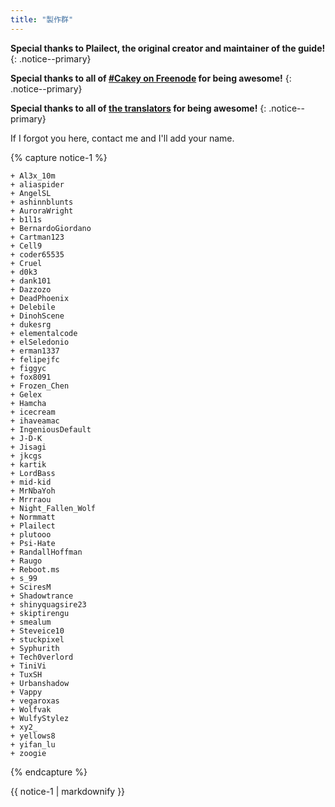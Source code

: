 ```yaml
---
title: "製作群"
---
```


**Special thanks to Plailect, the original creator and maintainer of the guide!**
{: .notice--primary}

**Special thanks to all of [#Cakey on Freenode](http://webchat.freenode.net/?channels=%23Cakey) for being awesome!**
{: .notice--primary}

**Special thanks to all of [the translators](https://crowdin.com/project/3ds-guide) for being awesome!**
{: .notice--primary}

If I forgot you here, contact me and I'll add your name.

{% capture notice-1 %}

    + Al3x_10m
    + aliaspider
    + AngelSL
    + ashinnblunts
    + AuroraWright
    + b1l1s
    + BernardoGiordano
    + Cartman123
    + Cell9
    + coder65535
    + Cruel
    + d0k3
    + dank101
    + Dazzozo
    + DeadPhoenix
    + Delebile
    + DinohScene
    + dukesrg
    + elementalcode
    + elSeledonio
    + erman1337
    + felipejfc
    + figgyc
    + fox8091
    + Frozen_Chen
    + Gelex
    + Hamcha
    + icecream
    + ihaveamac
    + IngeniousDefault
    + J-D-K
    + Jisagi
    + jkcgs
    + kartik
    + LordBass
    + mid-kid
    + MrNbaYoh
    + Mrrraou
    + Night_Fallen_Wolf
    + Normmatt
    + Plailect
    + plutooo
    + Psi-Hate
    + RandallHoffman
    + Raugo
    + Reboot.ms
    + s_99
    + SciresM
    + Shadowtrance
    + shinyquagsire23
    + skiptirengu
    + smealum
    + Steveice10
    + stuckpixel
    + Syphurith
    + Tech0verlord
    + TiniVi
    + TuxSH
    + Urbanshadow
    + Vappy
    + vegaroxas
    + Wolfvak
    + WulfyStylez
    + xy2_
    + yellows8
    + yifan_lu
    + zoogie

{% endcapture %}

<div class="notice--info">{{ notice-1 | markdownify }}</div>
